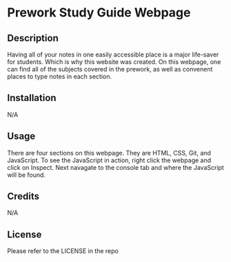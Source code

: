# Prework Study Guide Webpage

## Description
Having all of your notes in one easily accessible place is a major life-saver for students. Which is why this website was created. On this webpage, one can find all of the subjects covered in the prework, as well as convenent places to type notes in each section.

## Installation

N/A

## Usage

There are four sections on this webpage. They are HTML, CSS, Git, and JavaScript. To see the JavaScript in action, right click the webpage and click on Inspect. Next navagate to the console tab and where the JavaScript will be found.

## Credits

N/A

## License

Please refer to the LICENSE in the repo